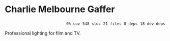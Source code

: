 # Charlie Melbourne Gaffer


<p align="right">
    <code>0% cov</code>&nbsp;
    <code>548 sloc</code>&nbsp;
    <code>21 files</code>&nbsp;
    <code>0 deps</code>&nbsp;
    <code>18 dev deps</code>
</p>

Professional lighting for film and TV.

<!-- START doctoc -->
<!-- END doctoc -->
